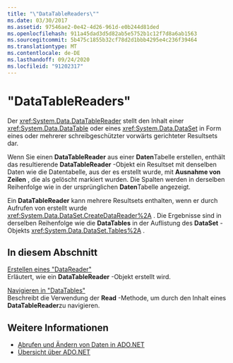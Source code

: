 ```yaml
---
title: "\"DataTableReaders\""
ms.date: 03/30/2017
ms.assetid: 97546ae2-0e42-4d26-961d-e0b244d81ded
ms.openlocfilehash: 911a45dad3d5d82ab5e5752b1c12f7d8a6ab1563
ms.sourcegitcommit: 5b475c1855b32cf78d2d1bbb4295e4c236f39464
ms.translationtype: MT
ms.contentlocale: de-DE
ms.lasthandoff: 09/24/2020
ms.locfileid: "91202317"
---
```

# <a name="datatablereaders"></a>"DataTableReaders"

Der <xref:System.Data.DataTableReader> stellt den Inhalt einer <xref:System.Data.DataTable> oder eines <xref:System.Data.DataSet> in Form eines oder mehrerer schreibgeschützter vorwärts gerichteter Resultsets dar.  
  
 Wenn Sie einen **DataTableReader** aus einer **Daten**Tabelle erstellen, enthält das resultierende **DataTableReader** -Objekt ein Resultset mit denselben Daten wie die Datentabelle, aus der es erstellt wurde, mit **Ausnahme von Zeilen** , die als gelöscht markiert wurden. Die Spalten werden in derselben Reihenfolge wie in der ursprünglichen **Daten**Tabelle angezeigt.  
  
 Ein **DataTableReader** kann mehrere Resultsets enthalten, wenn er durch Aufrufen von erstellt wurde <xref:System.Data.DataSet.CreateDataReader%2A> . Die Ergebnisse sind in derselben Reihenfolge wie die **DataTables** in der Auflistung des **DataSet** -Objekts <xref:System.Data.DataSet.Tables%2A> .  
  
## <a name="in-this-section"></a>In diesem Abschnitt  

 [Erstellen eines "DataReader"](creating-a-datareader.md)  
 Erläutert, wie ein **DataTableReader** -Objekt erstellt wird.  
  
 [Navigieren in "DataTables"](navigating-datatables.md)  
 Beschreibt die Verwendung der **Read** -Methode, um durch den Inhalt eines **DataTableReader**zu navigieren.  
  
## <a name="see-also"></a>Weitere Informationen

- [Abrufen und Ändern von Daten in ADO.NET](../retrieving-and-modifying-data.md)
- [Übersicht über ADO.NET](../ado-net-overview.md)
